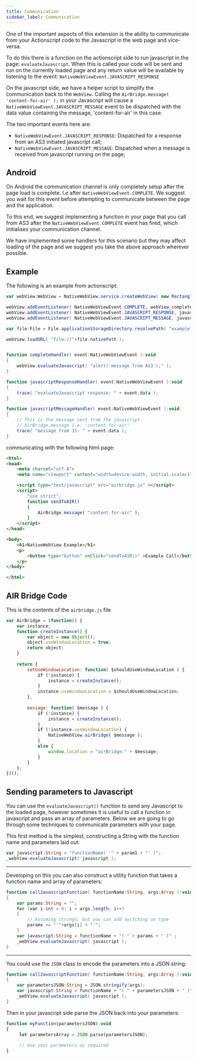 ```yaml
---
title: Communication
sidebar_label: Communication
---
```



One of the important aspects of this extension is the ability to communicate from your Actionscript 
code to the Javascript in the web page and vice-versa.


To do this there is a function on the actionscript side to run javascript in the page: 
`evaluateJavascript`. When this is called your code will be sent and run on the currently loaded 
page and any return value will be available by listening to the event: `NativeWebViewEvent.JAVASCRIPT_RESPONSE`


On the javascript side, we have a helper script to simplify the communication back to the `WebView`. 
Calling the `AirBridge.message( 'content-for-air' );` in your Javascript will cause a 
`NativeWebViewEvent.JAVASCRIPT_MESSAGE` event to be dispatched with the data value containing 
the message, 'content-for-air' in this case.


The two important events here are:

- `NativeWebViewEvent.JAVASCRIPT_RESPONSE`: Dispatched for a response from an AS3 initiated javascript call;
- `NativeWebViewEvent.JAVASCRIPT_MESSAGE`: Dispatched when a message is received from javascript running on the page;



## Android

On Android the communication channel is only completely setup after the page load is complete. I.e after `NativeWebViewEvent.COMPLETE`. We suggest you wait for this event before attempting to communicate between the page and the application.

To this end, we suggest implementing a function in your page that you call from AS3 after the `NativeWebViewEvent.COMPLETE` event has fired, which initialises your communication channel.

We have implemented some handlers for this scenario but they may affect loading of the page and we suggest you take the above approach wherever possible.



## Example

The following is an example from actionscript:

```actionscript
var webView:WebView = NativeWebView.service.createWebView( new Rectangle( 0, 0, 400, 600 ) ) ;

webView.addEventListener( NativeWebViewEvent.COMPLETE, webView_completeHandler );
webView.addEventListener( NativeWebViewEvent.JAVASCRIPT_RESPONSE, javascriptResponseHandler );
webView.addEventListener( NativeWebViewEvent.JAVASCRIPT_MESSAGE, javascriptMessageHandler );

var file:File = File.applicationStorageDirectory.resolvePath( "example.html" );

webView.loadURL( "file://"+file.nativePath );


function completeHandler( event:NativeWebViewEvent ):void
{
	webView.evaluateJavascript( "alert('message from AS3');" );
}

function javascriptResponseHandler( event:NativeWebViewEvent ):void
{
	trace( "evaluateJavascript response: " + event.data );
}

function javascriptMessageHandler( event:NativeWebViewEvent ):void
{
	// This is the message sent from the javascript 
	// AirBridge.message i.e. 'content-for-air' 
	trace( "message from JS: " + event.data );
}
```

communicating with the following html page:

```html
<html>
<head>
	<meta charset="utf-8">
	<meta name="viewport" content="width=device-width, initial-scale=1">

	<script type="text/javascript" src="airbridge.js" ></script>
	<script>
		"use strict";
		function sendToAIR()
		{
			AirBridge.message( "content-for-air" );
		}
	</script>
</head>

<body>
	<h1>NativeWebView Example</h1>
	<p>
		<button type="button" onClick="sendToAIR()" >Example Call</button>	
	</p>
</body>

</html>
```



## AIR Bridge Code 

This is the contents of the `airbridge.js` file

```javascript
var AirBridge = (function() {
	var instance;
	function createInstance() {
		var object = new Object();
		object.useWindowLocation = true;
		return object;
	}
	
	return {
		setUseWindowLocation: function( $shouldUseWindowLocation ) {
			if (!instance) {
				instance = createInstance();
			}
			instance.useWindowLocation = $shouldUseWindowLocation;	
		},
		
		message: function( $message ) {
			if (!instance) {
				instance = createInstance();
			}
			if (!instance.useWindowLocation) {
				NativeWebView.airBridge( $message );
			}
			else {
				window.location = "airBridge:" + $message;
			}
		}
	};
})();
```


## Sending parameters to Javascript

You can use the `evaluateJavascript()` function to send any Javascript to the loaded page, however sometimes it is useful to call a function in javascript and pass an array of parameters. Below we are going to go through some techniques to communicate parameters with your page.


This first method is the simplest, constructing a String with the function name and parameters laid out:

```actionscript
var javascript:String = "functionName( '" + param1 + "' )";
_webView.evaluateJavascript( javascript );
```

--- 

Developing on this you can also construct a utility function that takes a function name and array of parameters:

```actionscript
function callJavascriptFunction( functionName:String, args:Array ):void 
{
    var params:String = "";
    for (var i:int = 0; i < args.length; i++) 
	{
		// Assuming strings, but you can add switching on type
        params += "'"+args[i] + "'"; 
    }
    var javascript:String = functionName + "( " + params + " )" ;
    _webView.evaluateJavascript( javascript );
}
```

---

You could use the `JSON` class to encode the parameters into a JSON string:

```actionscript
function callJavascriptFunction( functionName:String, args:Array ):void 
{
	var parametersJSON:String = JSON.stringify(args);
	var javascript:String = functionName + "( " + parametersJSON + " )" ;
    _webView.evaluateJavascript( javascript );
}
```

Then in your javascript side parse the JSON back into your parameters: 

```js
function myFunction(parametersJSON):void
{
     let parametersArray = JSON.parse(parametersJSON);
     
	 // Use your parameters as required
}
```

